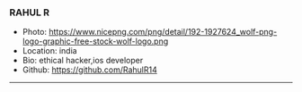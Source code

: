 ### RAHUL R
- Photo: https://www.nicepng.com/png/detail/192-1927624_wolf-png-logo-graphic-free-stock-wolf-logo.png
- Location: india
- Bio: ethical hacker,ios developer
- Github: https://github.com/RahulR14
***
